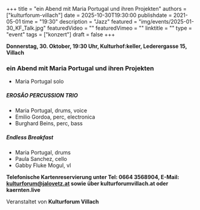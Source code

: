 +++
title = "ein Abend mit Maria Portugal und ihren Projekten"
authors = ["kulturforum-villach"]
date = 2025-10-30T19:30:00
publishdate = 2021-05-01
time = "19:30"
description = "Jazz"
featured = "img/events/2025-01-30_KF_Talk.jpg"
featuredVideo = ""
featuredVimeo = ""
linktitle = ""
type = "event"
tags = ["konzert"]
draft = false
+++

**Donnerstag, 30. Oktober, 19:30 Uhr, Kulturhof:keller, Lederergasse 15, Villach**

### ein Abend mit Maria Portugal und ihren Projekten

- Maria Portugal solo

##### EROSÃO PERCUSSION TRIO

- Maria Portugal, drums, voice
- Emilio Gordoa, perc, electronica
- Burghard Beins, perc, bass

##### Endless Breakfast

- Maria Portugal, drums
- Paula Sanchez, cello
- Gabby Fluke Mogul, vl



**Telefonische Kartenreservierung unter Tel: 0664 3568904, E-Mail: kulturforum@jalovetz.at sowie über kulturforumvillach.at oder kaernten.live**

Veranstaltet von **Kulturforum Villach**

